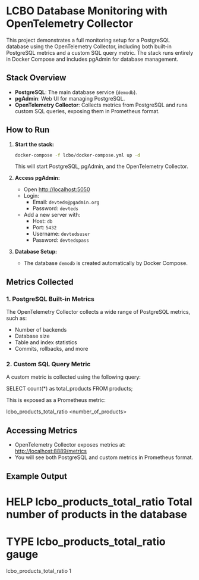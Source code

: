 # LCBO Database Monitoring with OpenTelemetry Collector

This project demonstrates a full monitoring setup for a PostgreSQL database using the OpenTelemetry Collector, including both built-in PostgreSQL metrics and a custom SQL query metric. The stack runs entirely in Docker Compose and includes pgAdmin for database management.

## Stack Overview

- **PostgreSQL**: The main database service (`demodb`).
- **pgAdmin**: Web UI for managing PostgreSQL.
- **OpenTelemetry Collector**: Collects metrics from PostgreSQL and runs custom SQL queries, exposing them in Prometheus format.

## How to Run

1. **Start the stack:**
   ```bash
   docker-compose -f lcbo/docker-compose.yml up -d
   ```
   This will start PostgreSQL, pgAdmin, and the OpenTelemetry Collector.

2. **Access pgAdmin:**
   - Open [http://localhost:5050](http://localhost:5050)
   - Login:
     - Email: `devteds@pgadmin.org`
     - Password: `devteds`
   - Add a new server with:
     - Host: `db`
     - Port: `5432`
     - Username: `devtedsuser`
     - Password: `devtedspass`

3. **Database Setup:**
   - The database `demodb` is created automatically by Docker Compose.

## Metrics Collected

### 1. PostgreSQL Built-in Metrics
The OpenTelemetry Collector collects a wide range of PostgreSQL metrics, such as:
- Number of backends
- Database size
- Table and index statistics
- Commits, rollbacks, and more

### 2. Custom SQL Query Metric
A custom metric is collected using the following query:

SELECT count(*) as total_products FROM products;

This is exposed as a Prometheus metric:

lcbo_products_total_ratio <number_of_products>

## Accessing Metrics

- OpenTelemetry Collector exposes metrics at: [http://localhost:8889/metrics](http://localhost:8889/metrics)
- You will see both PostgreSQL and custom metrics in Prometheus format.

## Example Output

# HELP lcbo_products_total_ratio Total number of products in the database
# TYPE lcbo_products_total_ratio gauge
lcbo_products_total_ratio 1